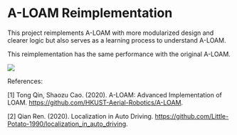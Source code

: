 # A-LOAM Reimplementation

This project reimplements A-LOAM with more modularized design and clearer logic but also serves as a learning process to understand A-LOAM.

This reimplementation has the same performance with the original A-LOAM.

<img src="https://github.com/kangqi-ni/A-LOAM-restructured/blob/master/src/A-LOAM-restructured/picture/kitti_data.png"/>

References:

[1] Tong Qin, Shaozu Cao. (2020). A-LOAM: Advanced Implementation of LOAM. https://github.com/HKUST-Aerial-Robotics/A-LOAM. 

[2] Qian Ren. (2020). Localization in Auto Driving. https://github.com/Little-Potato-1990/localization_in_auto_driving. 
